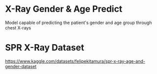 # X-Ray Gender & Age Predict
Model capable of predicting the patient's gender and age group through chest X-rays

# SPR X-Ray Dataset
https://www.kaggle.com/datasets/felipekitamura/spr-x-ray-age-and-gender-dataset